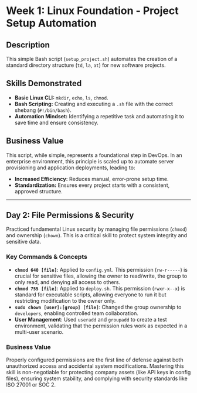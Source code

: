 # Week 1: Linux Foundation - Project Setup Automation

## Description
This simple Bash script (`setup_project.sh`) automates the creation of a standard directory structure (`td`, `la`, `at`) for new software projects.

## Skills Demonstrated
- **Basic Linux CLI:** `mkdir`, `echo`, `ls`, `chmod`.
- **Bash Scripting:** Creating and executing a `.sh` file with the correct shebang (`#!/bin/bash`).
- **Automation Mindset:** Identifying a repetitive task and automating it to save time and ensure consistency.

## Business Value
This script, while simple, represents a foundational step in DevOps. In an enterprise environment, this principle is scaled up to automate server provisioning and application deployments, leading to:
- **Increased Efficiency:** Reduces manual, error-prone setup time.
- **Standardization:** Ensures every project starts with a consistent, approved structure.

---

## Day 2: File Permissions & Security

Practiced fundamental Linux security by managing file permissions (`chmod`) and ownership (`chown`). This is a critical skill to protect system integrity and sensitive data.

### Key Commands & Concepts
- **`chmod 640 [file]`**: Applied to `config.yml`. This permission (`rw-r-----`) is crucial for sensitive files, allowing the owner to read/write, the group to only read, and denying all access to others.
- **`chmod 755 [file]`**: Applied to `deploy.sh`. This permission (`rwxr-x--x`) is standard for executable scripts, allowing everyone to run it but restricting modification to the owner only.
- **`sudo chown [user]:[group] [file]`**: Changed the group ownership to `developers`, enabling controlled team collaboration.
- **User Management**: Used `useradd` and `groupadd` to create a test environment, validating that the permission rules work as expected in a multi-user scenario.

### Business Value
Properly configured permissions are the first line of defense against both unauthorized access and accidental system modifications. Mastering this skill is non-negotiable for protecting company assets (like API keys in config files), ensuring system stability, and complying with security standards like ISO 27001 or SOC 2.
